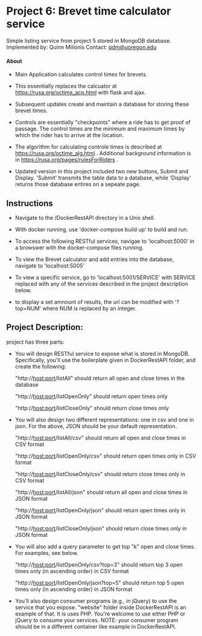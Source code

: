 # Project 6: Brevet time calculator service

Simple listing service from project 5 stored in MongoDB database.
Implemented by: Quinn Milionis
Contact: qdm@uoregon.edu


#### About
- Main Application calculates control times for brevets. 
- This essentially replaces the calcuator at https://rusa.org/octime_acp.html with flask and ajax. 
- Subsequent updates create and maintain a database for storing these brevet times.


- Controls are essentially "checkpoints" where a ride has to get proof of passage. The control times are the minimum and maximum times by which the rider has to arrive at the location. 
- The algorithm for calculating controle times is described at
https://rusa.org/octime_alg.html .  Additional background information
is in https://rusa.org/pages/rulesForRiders .
- Updated version in this project included two new buttons, Submit and Display. 'Submit' transmits the table data to a database, while 'Display' returns those database entires on a sepeate page.

## Instructions

- Navigate to the /DockerRestAPI directory in a Unix shell. 

- With docker running, use 'docker-compose build up' to build and run.

- To access the following RESTful services, navigae to 'localhost:5000' in a browswer with the docker-compose files running. 

- To view the Brevet calculator and add entries into the database, navigate to 'localhost:5005'

- To view a specific service, go to 'localhost:5001/SERVICE' with SERVICE replaced with any of the services described in the project description below.

- to display a set amnount of results, the url can be modified with '?top=NUM' where NUM is replaced by an integer. 

## Project Description:

 project has three parts: 

* You will design RESTful service to expose what is stored in MongoDB.
Specifically, you'll use the boilerplate given in DockerRestAPI folder, and
create the following:

   "http://<host:port>/listAll" should return all open and close times in the database
   
   "http://<host:port>/listOpenOnly" should return open times only
   
   "http://<host:port>/listCloseOnly" should return close times only

* You will also design two different representations: one in csv and one 
 in json. For the above, JSON should be your default representation. 

   "http://<host:port>/listAll/csv" should return all open and close times in CSV format
   
   "http://<host:port>/listOpenOnly/csv" should return open times only in CSV format
   
   "http://<host:port>/listCloseOnly/csv" should return close times only in CSV format

   "http://<host:port>/listAll/json" should return all open and close times in JSON format
   
   "http://<host:port>/listOpenOnly/json" should return open times only in JSON format
   
   "http://<host:port>/listCloseOnly/json" should return close times only in JSON format

* You will also add a query parameter to get top "k" open and close
times. For examples, see below.

   "http://<host:port>/listOpenOnly/csv?top=3" should return top 3 open times only (in ascending order) in CSV format 
   
   "http://<host:port>/listOpenOnly/json?top=5" should return top 5 open times only (in ascending order) in JSON format

* You'll also design consumer programs (e.g., in jQuery) to use the service
  that you expose. "website" folder inside DockerRestAPI is an example of that. It is
  uses PHP. You're welcome to use either PHP or jQuery to consume your
  services. NOTE: your consumer program should be in a different container like
  example in DockerRestAPI.

